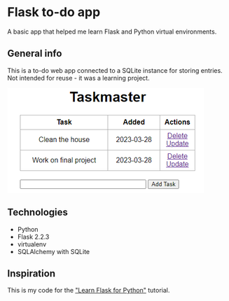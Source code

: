# Flask to-do app
A basic app that helped me learn Flask and Python virtual environments.

## General info
This is a to-do web app connected to a SQLite instance for storing entries. Not intended for reuse - it was a learning project.

![screenshot of app](./screenshot.png)

## Technologies
* Python
* Flask 2.2.3
* virtualenv
* SQLAlchemy with SQLite

## Inspiration
This is my code for the ["Learn Flask for Python"](https://youtu.be/Z1RJmh_OqeA) tutorial.